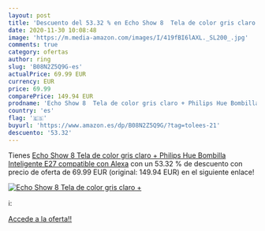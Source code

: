 ```yaml
---
layout: post
title: 'Descuento del 53.32 % en Echo Show 8  Tela de color gris claro + '
date: 2020-11-30 10:08:48
image: 'https://m.media-amazon.com/images/I/419fBI6lAXL._SL200_.jpg'
comments: true
category: ofertas
author: ring
slug: 'B08N2Z5Q9G-es'
actualPrice: 69.99 EUR
currency: EUR
price: 69.99
comparePrice: 149.94 EUR
prodname: 'Echo Show 8  Tela de color gris claro + Philips Hue Bombilla Inteligente  E27   compatible con Alexa'
country: 'es'
flag: '🇪🇸'
buyurl: 'https://www.amazon.es/dp/B08N2Z5Q9G/?tag=tolees-21'
descuento: '53.32'
---
```


Tienes [Echo Show 8  Tela de color gris claro + Philips Hue Bombilla Inteligente  E27   compatible con Alexa](https://www.amazon.es/dp/B08N2Z5Q9G/?tag=tolees-21) con un 53.32 % de descuento con precio de oferta de 69.99 EUR (original: 149.94 EUR) en el siguiente enlace!

[![Echo Show 8  Tela de color gris claro + ](https://m.media-amazon.com/images/I/419fBI6lAXL._SL200_.jpg)](https://www.amazon.es/dp/B08N2Z5Q9G/?tag=tolees-21)

ℹ️:


[Accede a la oferta!!](https://www.amazon.es/dp/B08N2Z5Q9G/?tag=tolees-21)
